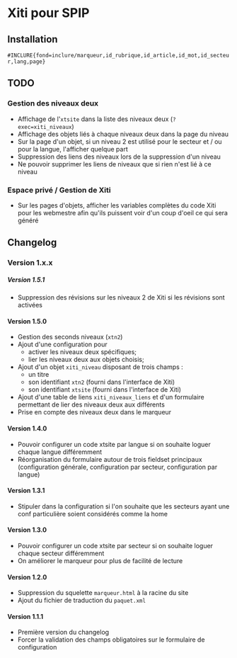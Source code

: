 # Xiti pour SPIP

## Installation

`#INCLURE{fond=inclure/marqueur,id_rubrique,id_article,id_mot,id_secteur,lang,page}`

## TODO

### Gestion des niveaux deux

* Affichage de l'`xtsite` dans la liste des niveaux deux (`?exec=xiti_niveaux`)
* Affichage des objets liés à chaque niveaux deux dans la page du niveau
* Sur la page d'un objet, si un niveau 2 est utilisé pour le secteur et / ou pour la langue, l'afficher quelque part
* Suppression des liens des niveaux lors de la suppression d'un niveau
* Ne pouvoir supprimer les liens de niveaux que si rien n'est lié à ce niveau

### Espace privé / Gestion de Xiti

* Sur les pages d'objets, afficher les variables complètes du code Xiti pour les webmestre afin qu'ils puissent voir d'un coup d'oeil ce qui sera généré


## Changelog

### Version 1.x.x 

##### Version 1.5.1

* Suppression des révisions sur les niveaux 2 de Xiti si les révisions sont activées

#### Version 1.5.0

* Gestion des seconds niveaux (`xtn2`)
* Ajout d'une configuration pour 
  * activer les niveaux deux spécifiques;
  * lier les niveaux deux aux objets choisis;
* Ajout d'un objet `xiti_niveau` disposant de trois champs : 
  * un titre
  * son identifiant `xtn2` (fourni dans l'interface de Xiti)
  * son identifiant `xtsite` (fourni dans l'interface de Xiti)
* Ajout d'une table de liens `xiti_niveaux_liens` et d'un formulaire permettant de lier des niveaux deux aux différents
* Prise en compte des niveaux deux dans le marqueur


#### Version 1.4.0

* Pouvoir configurer un code xtsite par langue si on souhaite loguer chaque langue différemment
* Réorganisation du formulaire autour de trois fieldset principaux (configuration générale, configuration par secteur, configuration par langue)

#### Version 1.3.1

* Stipuler dans la configuration si l'on souhaite que les secteurs ayant une conf particulière soient considérés comme la home

#### Version 1.3.0

* Pouvoir configurer un code xtsite par secteur si on souhaite loguer chaque secteur différemment
* On améliorer le marqueur pour plus de facilité de lecture

#### Version 1.2.0

* Suppression du squelette `marqueur.html` à la racine du site
* Ajout du fichier de traduction du `paquet.xml`

#### Version 1.1.1

* Première version du changelog
* Forcer la validation des champs obligatoires sur le formulaire de configuration